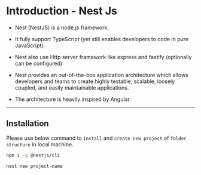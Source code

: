 # Introduction - Nest Js

- Nest (NestJS) is a node.js framework.

- It fully support TypeScript (yet still enables developers to code in pure JavaScript).

- Nest also use Http server framework like express and fastify (optionally can be configured)

- Nest provides an out-of-the-box application architecture which allows developers and teams to create highly testable, scalable, loosely coupled, and easily maintainable applications.

- The architecture is heavily inspired by Angular.

---

## Installation

Please use below command to `install` and `create new project` of `folder structure` in local machine.

```bash
npm i -g @nestjs/cli

nest new project-name
```
